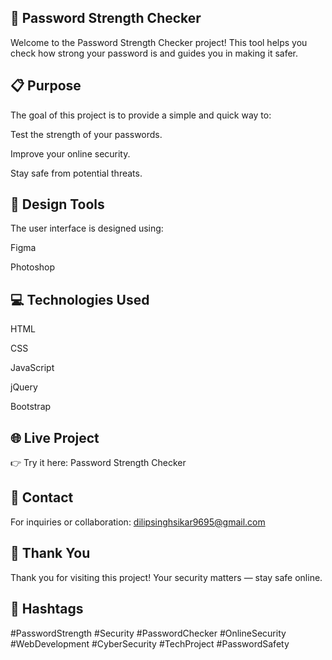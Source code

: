 ## 🔐 Password Strength Checker

Welcome to the Password Strength Checker project!
This tool helps you check how strong your password is and guides you in making it safer.

## 📋 Purpose

The goal of this project is to provide a simple and quick way to:

Test the strength of your passwords.

Improve your online security.

Stay safe from potential threats.

## 🎨 Design Tools

The user interface is designed using:

Figma

Photoshop

## 💻 Technologies Used

HTML

CSS

JavaScript

jQuery

Bootstrap

## 🌐 Live Project

👉 Try it here: Password Strength Checker


## 📧 Contact

For inquiries or collaboration: dilipsinghsikar9695@gmail.com



## 👏 Thank You

Thank you for visiting this project!
Your security matters — stay safe online.

## 📌 Hashtags

#PasswordStrength #Security #PasswordChecker #OnlineSecurity
#WebDevelopment #CyberSecurity #TechProject #PasswordSafety
